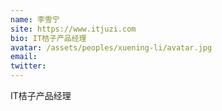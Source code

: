 ```yaml
---
name: 李雪宁
site: https://www.itjuzi.com
bio: IT桔子产品经理
avatar: /assets/peoples/xuening-li/avatar.jpg
email: 
twitter: 
---
```

IT桔子产品经理
